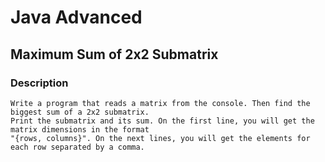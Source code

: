 # Java Advanced

## Maximum Sum of 2x2 Submatrix

### Description
    Write a program that reads a matrix from the console. Then find the biggest sum of a 2x2 submatrix.
    Print the submatrix and its sum. On the first line, you will get the matrix dimensions in the format 
    "{rows, columns}". On the next lines, you will get the elements for each row separated by a comma.
